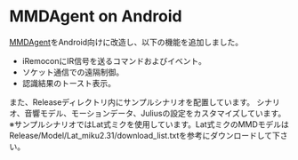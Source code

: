 MMDAgent on Android
====================

[MMDAgent](http://www.mmdagent.jp/)をAndroid向けに改造し、以下の機能を追加しました。
* iRemoconにIR信号を送るコマンドおよびイベント。
* ソケット通信での遠隔制御。
* 認識結果のトースト表示。

また、Releaseディレクトリ内にサンプルシナリオを配置しています。
シナリオ、音響モデル、モーションデータ、Juliusの設定をカスタマイズしています。  
※サンプルシナリオではLat式ミクを使用しています。Lat式ミクのMMDモデルはRelease/Model/Lat_miku2.31/download_list.txtを参考にダウンロードして下さい。
